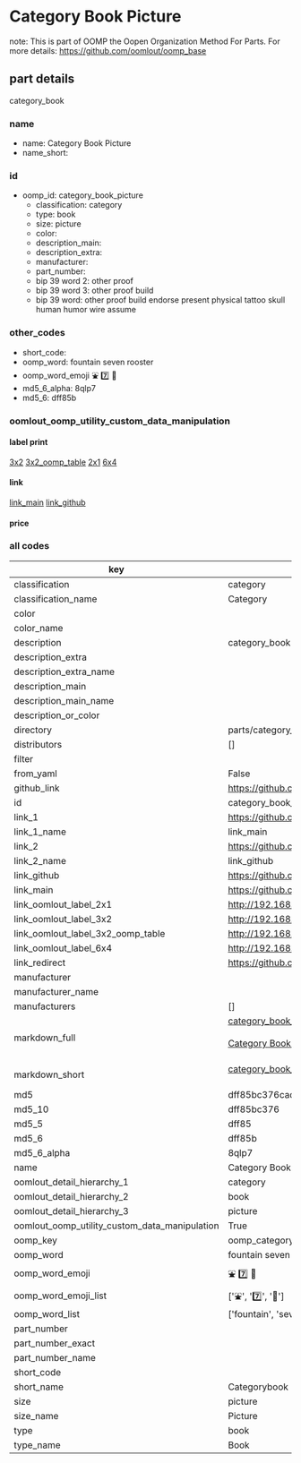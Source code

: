 # Category Book Picture  

note: This is part of OOMP the Oopen Organization Method For Parts. For more details: https://github.com/oomlout/oomp_base

##  part details
  



category_book



### name
* name: Category Book Picture
* name_short: 
### id
* oomp_id: category_book_picture
  * classification: category
  * type: book
  * size: picture
  * color: 
  * description_main: 
  * description_extra: 
  * manufacturer: 
  * part_number: 
  * bip 39 word 2: other proof
  * bip 39 word 3: other proof build
  * bip 39 word: other proof build endorse present physical tattoo skull human humor wire assume

### other_codes
* short_code: 
* oomp_word: fountain seven rooster
* oomp_word_emoji :fountain: :seven: :rooster:
* md5_6_alpha: 8qlp7
* md5_6: dff85b






### oomlout_oomp_utility_custom_data_manipulation
#### label print
[3x2](http://192.168.1.245:1112/?label=oomp%208qlp7)
[3x2_oomp_table](http://192.168.1.108:1112/?label=oomp%208qlp7)
[2x1](http://192.168.1.242:1112/?label=oomp%208qlp7)
[6x4](http://192.168.1.55:1112/?label=oomp%208qlp7)    

#### link

[link_main](https://github.com/oomlout/oomlout_oomp_version_1_messy/tree/main/parts/category_book_picture) [link_github](https://github.com/oomlout/oomlout_oomp_version_1_messy/tree/main/parts/category_book_picture)                             

#### price







### all codes 
| key | value |  
| --- | --- |  
| classification | category |  
| classification_name | Category |  
| color |  |  
| color_name |  |  
| description | category_book |  
| description_extra |  |  
| description_extra_name |  |  
| description_main |  |  
| description_main_name |  |  
| description_or_color |   |  
| directory | parts/category_book_picture |  
| distributors | [] |  
| filter |  |  
| from_yaml | False |  
| github_link | https://github.com/oomlout/oomlout_oomp_part_src/tree/main/parts/category_book_picture |  
| id | category_book_picture |  
| link_1 | https://github.com/oomlout/oomlout_oomp_version_1_messy/tree/main/parts/category_book_picture |  
| link_1_name | link_main |  
| link_2 | https://github.com/oomlout/oomlout_oomp_version_1_messy/tree/main/parts/category_book_picture |  
| link_2_name | link_github |  
| link_github | https://github.com/oomlout/oomlout_oomp_version_1_messy/tree/main/parts/category_book_picture |  
| link_main | https://github.com/oomlout/oomlout_oomp_version_1_messy/tree/main/parts/category_book_picture |  
| link_oomlout_label_2x1 | http://192.168.1.242:1112/?label=oomp%208qlp7 |  
| link_oomlout_label_3x2 | http://192.168.1.245:1112/?label=oomp%208qlp7 |  
| link_oomlout_label_3x2_oomp_table | http://192.168.1.108:1112/?label=oomp%208qlp7 |  
| link_oomlout_label_6x4 | http://192.168.1.55:1112/?label=oomp%208qlp7 |  
| link_redirect | https://github.com/oomlout/oomlout_oomp_version_1_messy/tree/main/parts/category_book_picture |  
| manufacturer |  |  
| manufacturer_name |  |  
| manufacturers | [] |  
| markdown_full | [category_book_picture](none)<br>[](none)<br>[Category Book Picture](none)<br><br> |  
| markdown_short | [category_book_picture](none)<br><br> |  
| md5 | dff85bc376cadbca8fd5049c3bab14e8 |  
| md5_10 | dff85bc376 |  
| md5_5 | dff85 |  
| md5_6 | dff85b |  
| md5_6_alpha | 8qlp7 |  
| name | Category Book Picture |  
| oomlout_detail_hierarchy_1 | category |  
| oomlout_detail_hierarchy_2 | book |  
| oomlout_detail_hierarchy_3 | picture |  
| oomlout_oomp_utility_custom_data_manipulation | True |  
| oomp_key | oomp_category_book_picture |  
| oomp_word | fountain seven rooster |  
| oomp_word_emoji | :fountain: :seven: :rooster: |  
| oomp_word_emoji_list | [':fountain:', ':seven:', ':rooster:'] |  
| oomp_word_list | ['fountain', 'seven', 'rooster'] |  
| part_number |  |  
| part_number_exact |  |  
| part_number_name |  |  
| short_code |  |  
| short_name | Categorybook |  
| size | picture |  
| size_name | Picture |  
| type | book |  
| type_name | Book |  
